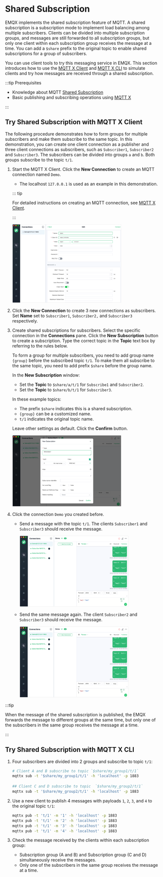 # Shared Subscription

EMQX implements the shared subscription feature of MQTT. A shared subscription is a subscription mode to implement load balancing among multiple subscribers. Clients can be divided into multiple subscription groups, and messages are still forwarded to all subscription groups, but only one client within each subscription group receives the message at a time. You can add a `$share` prefix to the original topic to enable shared subscriptions for a group of subscribers.

You can use client tools to try this messaging service in EMQX. This section introduces how to use the [MQTT X Client](https://mqttx.app/) and [MQTT X CLI](https://mqttx.app/cli) to simulate clients and try how messages are received through a shared subscription.

:::tip Prerequisites

- Knowledge about MQTT [Shared Subscription](./mqtt-concepts.md)
- Basic publishing and subscribing operations using [MQTT X](./publish-and-subscribe.md) 

:::

## Try Shared Subscription with MQTT X Client

The following procedure demonstrates how to form groups for multiple subscribers and make them subscribe to the same topic. In this demonstration, you can create one client connection as a publisher and three client connections as subscribers, such as `Subscriber1`, `Subscriber2` and `Subscriber3`.  The subscribers can be divided into groups `a` and `b`. Both groups subscribe to the topic `t/1`. 

1. Start the MQTT X Client. Click the **New Connection** to create an MQTT connection named `Demo`.

   - The localhost `127.0.0.1` is used as an example in this demonstration.

   ::: tip 

   For detailed instructions on creating an MQTT connection, see [MQTT X Client](./publish-and-subscribe.md).

   :::

   <img src="./assets/Configure-new-connection-general.png" alt="Configure-new-connection-general" style="zoom:35%;" />

2. Click the **New Connection** to create 3 new connections as subscribers. Set **Name** set to `Subscriber1`, `Subscriber2,` and `Subscriber3` respectively. 

3. Create shared subscriptions for subscribers. Select the specific connection in the **Connections** pane. Click the **New Subscription** button to create a subscription. Type the correct topic in the **Topic** text box by referring to the rules below.

   To form a group for multiple subscribers, you need to add group name `{group}` before the subscribed topic `t/1`. To make them all subscribe to the same topic, you need to add prefix `$share` before the group name. 

   In the **New Subscription** window:

   - Set the **Topic** to `$share/a/t/1` for `Subscribe1` and `Subscriber2`.
   - Set the **Topic** to `$share/b/t/1` for `Subscriber3`.

   In these example topics: 

   - The prefix `$share` indicates this is a shared subscription.
   - `{group}` can be a customized name.
   - `t/1` indicates the original topic name.

   Leave other settings as default. Click the **Confirm** button.

   <img src="./assets/New-shared-subscription.png" alt="New-shared-subscription" style="zoom:35%;" />

5. Click the connection `Demo` you created before. 

   - Send a message with the topic `t/1`. The clients `Subscriber1` and `Subscriber3` should receive the message. 

     <img src="./assets/Receive-message-shared-subscription1.png" alt="Receive-message-shared-subscription1" style="zoom:35%;" />

   - Send the same message again. The client `Subscriber2` and `Subscriber3` should receive the message.

     <img src="./assets/Receive-message-shared-subscription2.png" alt="Receive-message-shared-subscription2" style="zoom:35%;" />

:::tip

When the message of the shared subscription is published, the EMQX forwards the message to different groups at the same time, but only one of the subscribers in the same group receives the message at a time.

:::

## Try Shared Subscription with MQTT X CLI

1. Four subscribers are divided into 2 groups and subscribe to topic  `t/1`:

   ```bash
   # Client A and B subscribe to topic `$share/my_group1/t/1`
   mqttx sub -t '$share/my_group1/t/1' -h 'localhost' -p 1883
   
   ## Client C and D subscribe to topic  `$share/my_group2/t/1`
   mqttx sub -t '$share/my_group2/t/1' -h 'localhost' -p 1883
   ```

2. Use a new client to publish 4 messages with payloads `1`, `2`, `3`, and `4` to the original topic `t/1`:

   ```bash
   mqttx pub -t 't/1' -m '1' -h 'localhost' -p 1883
   mqttx pub -t 't/1' -m '2' -h 'localhost' -p 1883
   mqttx pub -t 't/1' -m '3' -h 'localhost' -p 1883
   mqttx pub -t 't/1' -m '4' -h 'localhost' -p 1883
   ```

3. Check the message received by the clients within each subscription group:

   - Subscription group (A and B) and Subscription group (C and D) simultaneously receive the messages.
   - Only one of the subscribers in the same group receives the message at a time.